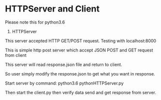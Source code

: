 # HTTPServer and Client

Please note this for python3.6

1. HTTPServer

This server accepted HTTP GET/POST request. Testing with localhost:8000

This is simple http post server which accept JSON POST and GET request from client

This server will read response.json file and return to client.

So user simply modify the response.json to get what you want in response.

Start server by command: python3.6 pythonHTTPServer.py

Then start the client.py then verify data send and get response from server.
